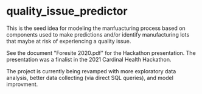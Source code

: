 # quality_issue_predictor

This is the seed idea for modeling the manfuacturing process based on components used to make predictions and/or 
identify manufacturing lots that maybe at risk of experiencing a quality issue.

See the document "Foresite 2020.pdf" for the Hackathon presentation.  The  presentation was a finalist in the 2021 Cardinal Health Hackathon.

The project is currently being revamped with more exploratory data analysis, better data collecting (via direct SQL queries), and model improvment. 
